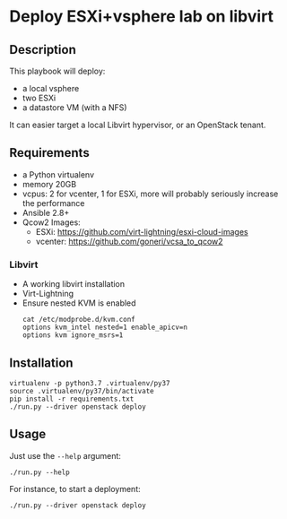 # Deploy ESXi+vsphere lab on libvirt

## Description

This playbook will deploy:

- a local vsphere
- two ESXi
- a datastore VM (with a NFS)

It can easier target a local Libvirt hypervisor, or an OpenStack tenant.

## Requirements

- a Python virtualenv
- memory 20GB
- vcpus: 2 for vcenter, 1 for ESXi, more will probably seriously increase the performance
- Ansible 2.8+
- Qcow2 Images:
    - ESXi: https://github.com/virt-lightning/esxi-cloud-images
    - vcenter: https://github.com/goneri/vcsa_to_qcow2

### Libvirt

- A working libvirt installation
- Virt-Lightning
- Ensure nested KVM is enabled
    ```shell
    cat /etc/modprobe.d/kvm.conf
    options kvm_intel nested=1 enable_apicv=n
    options kvm ignore_msrs=1
    ```

## Installation

    virtualenv -p python3.7 .virtualenv/py37
    source .virtualenv/py37/bin/activate
    pip install -r requirements.txt
    ./run.py --driver openstack deploy

## Usage

Just use the `--help` argument:

    ./run.py --help

For instance, to start a deployment:

    ./run.py --driver openstack deploy



